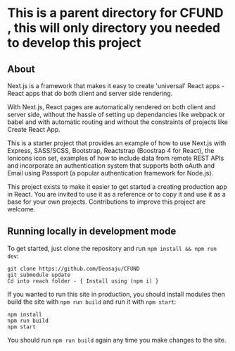 # This is a parent directory for CFUND , this will only directory you needed to develop this project

## About 

Next.js is a framework that makes it easy to create 'universal' React apps - React apps that do both client and server side rendering.

With Next.js, React pages are automatically rendered on both client and server side, without the hassle of setting up dependancies like webpack or babel and with automatic routing and without the constraints of projects like Create React App.

This is a starter project that provides an example of how to use Next.js with Express, SASS/SCSS, Bootstrap, Reactstrap (Boostrap 4 for React), the Ionicons icon set, examples of how to include data from remote REST APIs and incorporate an authentication system that supports both oAuth and Email using Passport (a popular authentication framework for Node.js).

This project exists to make it easier to get started a creating production app in React. You are invited to use it as a reference or to copy it and use it as a base for your own projects. Contributions to improve this project are welcome.

## Running locally in development mode

To get started, just clone the repository and run `npm install && npm run dev`:

    git clone https://github.com/Deosaju/CFUND
    git submodule update
    Cd into reach folder - { Install using (npm i) }



If you wanted to run this site in production, you should install modules then build the site with `npm run build` and run it with `npm start`:

    npm install
    npm run build
    npm start

You should run `npm run build` again any time you make changes to the site.

